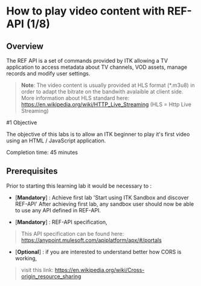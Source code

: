 #  How to play video content with REF-API (1/8)

## Overview
The REF API is a set of commands provided by ITK allowing a TV application to access metadata about TV channels, VOD assets, manage records and modify user settings.


> **Note**: The video content is usually provided at HLS format (*.m3u8) 
> in order to adapt the bitrate on the bandwith avalaible at client side.
> More information about HLS standard here:
>  https://en.wikipedia.org/wiki/HTTP_Live_Streaming
> (HLS = Http Live Streaming)

#1 Objective

The objective of this labs is to allow an ITK beginner to play it's first video using an HTML / JavaScript application.


Completion time: 45 minutes

## Prerequisites
Prior to starting this learning lab it would be necessary to :

- [**Mandatory**] : Achieve first lab 'Start using ITK Sandbox and discover REF-API'
After achieving first lab, any sandbox user should now be able to use any API defined in REF-API. 


- [**Mandatory**] : REF-API specification,
> This API specification can be found here:
> https://anypoint.mulesoft.com/apiplatform/apx/#/portals

- [**Optional**] : if you are interested to understand better how CORS is working,
> visit this link: https://en.wikipedia.org/wiki/Cross-origin_resource_sharing
>


